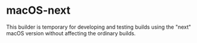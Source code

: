 # macOS-next

This builder is temporary for developing and testing builds using the "next"
macOS version without affecting the ordinary builds.
